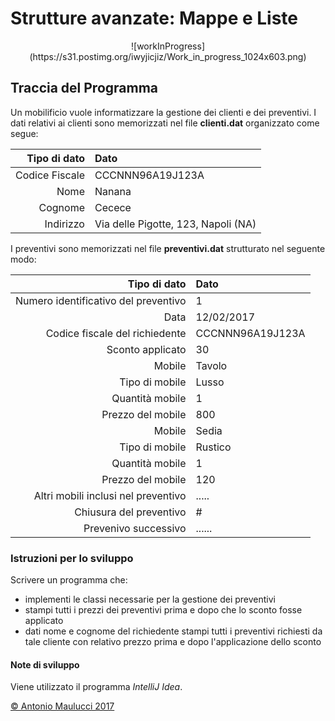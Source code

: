 # Strutture avanzate: Mappe  e Liste

[//]: # (questa riga permette inserisce un immagine di work in progress)

<center>
![workInProgress](https://s31.postimg.org/iwyjicjiz/Work_in_progress_1024x603.png)
</center>

## Traccia del Programma

Un mobilificio vuole informatizzare la gestione dei clienti e dei preventivi.
I dati relativi ai clienti sono memorizzati nel file **clienti.dat** organizzato come segue:

| Tipo di dato | Dato |
| ---: | :--- |
|Codice Fiscale | CCCNNN96A19J123A |
| Nome | Nanana |
| Cognome | Cecece |
| Indirizzo | Via delle Pigotte, 123, Napoli (NA) |

I preventivi sono memorizzati nel file **preventivi.dat** strutturato nel seguente modo:

| Tipo di dato | Dato |
| ---: | :--- |
| Numero identificativo del preventivo | 1 |
| Data | 12/02/2017 |
| Codice fiscale del richiedente | CCCNNN96A19J123A |
| Sconto applicato | 30 |
| Mobile | Tavolo |
| Tipo di mobile | Lusso |
| Quantità mobile | 1 |
| Prezzo del mobile | 800 |
| Mobile | Sedia |
| Tipo di mobile | Rustico |
| Quantità mobile | 1 |
| Prezzo del mobile | 120 |
| Altri mobili inclusi nel preventivo | ..... |
|Chiusura del preventivo | # |
| Prevenivo successivo | ...... |

### Istruzioni per lo sviluppo

Scrivere un programma che:

- implementi le classi necessarie per la gestione dei preventivi
- stampi tutti i prezzi dei preventivi prima e dopo che lo sconto fosse applicato
- dati nome e cognome del richiedente stampi tutti i preventivi richiesti da tale cliente con relativo prezzo prima e dopo l'applicazione dello sconto

#### Note di sviluppo

Viene utilizzato il programma *IntelliJ Idea*.

[© Antonio Maulucci 2017](http://www.antomau.com)
